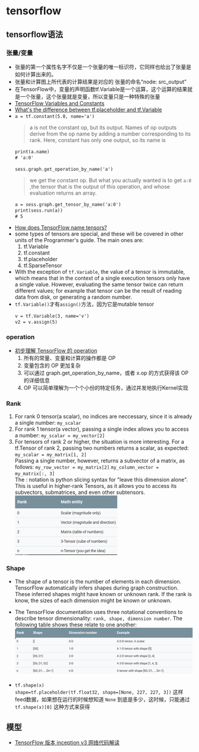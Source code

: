 # tensorflow
## tensorflow语法
### 张量/变量
* 张量的第一个属性名字不仅是一个张量的唯一标识符，它同样也给出了张量是如何计算出来的。
* 张量和计算图上所代表的计算结果是对应的
张量的命名“node: src_output”
* 在TensorFlow中，变量的声明函数tf.Variable是一个运算，这个运算的结果就是一个张量，这个张量就是变量，所以变量只是一种特殊的张量
* [TensorFlow Variables and Constants](https://stackoverflow.com/questions/44745855/tensorflow-variables-and-constants?utm_medium=organic&utm_source=google_rich_qa&utm_campaign=google_rich_qa)
* [What's the difference between tf.placeholder and tf.Variable](https://stackoverflow.com/questions/36693740/whats-the-difference-between-tf-placeholder-and-tf-variable?utm_medium=organic&utm_source=google_rich_qa&utm_campaign=google_rich_qa)
* `a = tf.constant(5.0, name='a')`
  >a is not the constant op, but its output. 
  >Names of op outputs derive from the op name by adding a number corresponding to its rank.
  >Here, constant has only one output, so its name is
    ```
    print(a.name)
    # 'a:0'
    ```
  `sess.graph.get_operation_by_name('a')`
  >we get the constant op.
  >But what you actually wanted is to get `a:0` ,the tensor that is the output of this operation, and whose evaluation returns an array.
  ```
  a = sess.graph.get_tensor_by_name('a:0')
  print(sess.run(a))
  # 5
  ```
* [How does TensorFlow name tensors?](https://stackoverflow.com/questions/36150834/how-does-tensorflow-name-tensors)
* some types of tensors are special, and these will be covered in other units of the Programmer's guide. The main ones are:
  1. tf.Variable
  2. tf.constant
  3. tf.placeholder
  4. tf.SparseTensor  
* With the exception of `tf.Variable`, the value of a tensor is immutable, which means that in the context of a single execution tensors only have a single value. However, evaluating the same tensor twice can return different values; for example that tensor can be the result of reading data from disk, or generating a random number. 
* `tf.Variable()`才有`assign()`方法，因为它是mutable tensor
  ```
  v = tf.Variable(3, name='v')
  v2 = v.assign(5)
  ```

### operation
* [初步理解 TensorFlow 的 operation](https://zhuanlan.zhihu.com/p/3239903)
   1. 所有的常量、变量和计算的操作都是 OP  
   2. 变量包含的 OP 更加复杂
   3. 可以通过 graph.get_operation_by_name，或者 x.op 的方式获得该 OP 的详细信息
   4. OP 可以简单理解为一个个小份的特定任务，通过并发地执行Kernel实现

### Rank
  1. For rank 0 tensor(a scalar), no indices are neccessary, since it is already a single number: `my_scalar`  
  2. For rank 1 tensor(a vector), passing a single index allows you to access a number: `my_scalar = my_vector[2]`  
  3. For tensors of rank 2 or higher, the situation is more interesting. For a tf.Tensor of rank 2, passing two numbers returns a scalar, as expected: `my_scalar = my_matrix[1, 2]`  
  Passing a single number, however, returns a subvector of a matrix, as follows: `my_row_vector = my_matrix[2]` `my_column_vector = my_matrix[:, 3]`  
  The : notation is python slicing syntax for "leave this dimension alone". This is useful in higher-rank Tensors, as it allows you to access its subvectors, submatrices, and even other subtensors.  
  ![rank](_images/rank.png)  
### Shape
  * The shape of a tensor is the number of elements in each dimension. TensorFlow automatically infers shapes during graph construction. These inferred shapes might have known or unknown rank. If the rank is know, the sizes of each dimension might be known or unknown.  

  * The TensorFlow documentation uses three notational conventions to describe tensor dimensionality: `rank, shape, dimension number`. The following table shows these relate to one another:  
  ![shape](_images/shape.png)  

  * `tf.shape(x)`  
    `shape=tf.placeholder(tf.float32, shape=[None, 227, 227, 3])`
    这样feed数据，如果想在运行的时候想知道 `None` 到底是多少，这时候，只能通过 `tf.shape(x)[0]` 这种方式来获得

## 模型
* [TensorFlow 版本 inception v3 网络代码解读](https://zhuanlan.zhihu.com/p/34055904)